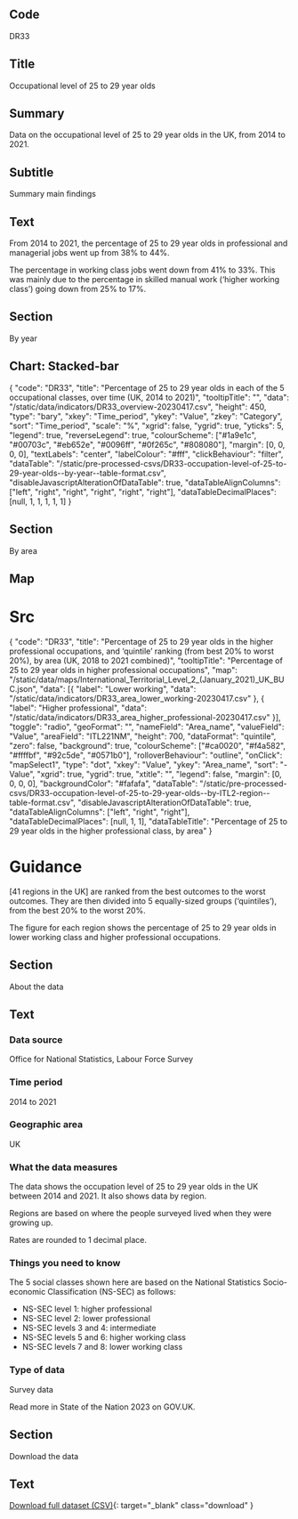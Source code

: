 ## Code
DR33

## Title
Occupational level of 25 to 29 year olds

## Summary
Data on the occupational level of 25 to 29 year olds in the UK, from 2014 to 2021.

## Subtitle
Summary main findings

## Text
From 2014 to 2021, the percentage of 25 to 29 year olds in professional and managerial jobs went up from 38% to 44%.

The percentage in working class jobs went down from 41% to 33%.
This was mainly due to the percentage in skilled manual work (‘higher working class’) going down from 25% to 17%.

## Section
By year

## Chart: Stacked-bar
{
    "code": "DR33",
    "title": "Percentage of 25 to 29 year olds in each of the 5 occupational classes, over time (UK, 2014 to 2021)",
    "tooltipTitle": "",
    "data": "/static/data/indicators/DR33_overview-20230417.csv",
    "height": 450,
    "type": "bary",
    "xkey": "Time_period",
    "ykey": "Value",
    "zkey": "Category",
    "sort": "Time_period",
    "scale": "%",
    "xgrid": false,
    "ygrid": true,
    "yticks": 5,
    "legend": true,
    "reverseLegend": true,
    "colourScheme": ["#1a9e1c", "#00703c", "#eb652e", "#0096ff", "#0f265c", "#808080"],
    "margin": [0, 0, 0, 0],
    "textLabels": "center",
    "labelColour": "#fff",
    "clickBehaviour": "filter",
    "dataTable": "/static/pre-processed-csvs/DR33-occupation-level-of-25-to-29-year-olds--by-year--table-format.csv",
    "disableJavascriptAlterationOfDataTable": true,
    "dataTableAlignColumns": ["left", "right", "right", "right", "right", "right"],
    "dataTableDecimalPlaces": [null, 1, 1, 1, 1, 1]
}

## Section
By area

## Map
# Src
{
    "code": "DR33",
    "title": "Percentage of 25 to 29 year olds in the higher professional occupations, and ‘quintile’ ranking (from best 20% to worst 20%), by area (UK, 2018 to 2021 combined)",
    "tooltipTitle": "Percentage of 25 to 29 year olds in higher professional occupations",
    "map": "/static/data/maps/International_Territorial_Level_2_(January_2021)_UK_BUC.json",
    "data": [{
        "label": "Lower working",
        "data": "/static/data/indicators/DR33_area_lower_working-20230417.csv"
    }, {
        "label": "Higher professional",
        "data": "/static/data/indicators/DR33_area_higher_professional-20230417.csv"
    }],
    "toggle": "radio",
    "geoFormat": "",
    "nameField": "Area_name",
    "valueField": "Value",
    "areaField": "ITL221NM",
    "height": 700,
    "dataFormat": "quintile",
    "zero": false,
    "background": true,
    "colourScheme": ["#ca0020", "#f4a582", "#ffffbf", "#92c5de", "#0571b0"],
    "rolloverBehaviour": "outline",
    "onClick": "mapSelect1",
    "type": "dot",
    "xkey": "Value",
    "ykey": "Area_name",
    "sort": "-Value",
    "xgrid": true,
    "ygrid": true,
    "xtitle": "",
    "legend": false,
    "margin": [0, 0, 0, 0],
    "backgroundColor": "#fafafa",
    "dataTable": "/static/pre-processed-csvs/DR33-occupation-level-of-25-to-29-year-olds--by-ITL2-region--table-format.csv",
    "disableJavascriptAlterationOfDataTable": true,
    "dataTableAlignColumns": ["left", "right", "right"],
    "dataTableDecimalPlaces": [null, 1, 1],
    "dataTableTitle": "Percentage of 25 to 29 year olds in the higher professional class, by area"
}

# Guidance
[41 regions in the UK] are ranked from the best outcomes to the worst outcomes.
They are then divided into 5 equally-sized groups (‘quintiles’), from the best 20% to the worst 20%.

The figure for each region shows the percentage of 25 to 29 year olds in lower working class and higher professional occupations.

## Section
About the data

## Text
### Data source
Office for National Statistics, Labour Force Survey

### Time period
2014 to 2021

### Geographic area
UK

### What the data measures
The data shows the occupation level of 25 to 29 year olds in the UK between 2014 and 2021. It also shows data by region.

Regions are based on where the people surveyed lived when they were growing up.

Rates are rounded to 1 decimal place.

### Things you need to know
The 5 social classes shown here are based on the National Statistics Socio-economic Classification (NS-SEC) as follows:

* NS-SEC level 1: higher professional
* NS-SEC level 2: lower professional
* NS-SEC levels 3 and 4: intermediate
* NS-SEC levels 5 and 6: higher working class
* NS-SEC levels 7 and 8: lower working class

### Type of data
Survey data

Read more in State of the Nation 2023 on GOV.UK.

## Section
Download the data

## Text
[Download full dataset (CSV)](/static/data/full-datasets/DR33-occupation-level-of-25-to-29-year-olds--full-dataset.csv){: target="_blank" class="download" }
